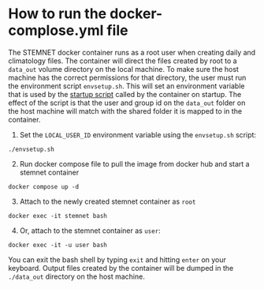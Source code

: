 # How to run the docker-complose.yml file

The STEMNET docker container runs as a root user when creating daily and climatology files. The container will 
direct the files created by root to a `data_out` volume directory on the local machine. To make sure the host machine 
has the correct permissions for that directory, the user must run the environment script `envsetup.sh`. This 
will set an environment variable that is used by the [startup script](https://github.com/Corey4005/STEMNET-Daily-Files/blob/main/debian-linux-build/entrypoint.sh) 
called by the container on startup. The effect of the script is that the user and group id on the `data_out` folder on the host machine
will match with the shared folder it is mapped to in the container. 

1. Set the `LOCAL_USER_ID` environment variable using the `envsetup.sh` script:
```
./envsetup.sh
```
2. Run docker compose file to pull the image from docker hub and start a stemnet container
```
docker compose up -d 
```
3. Attach to the newly created stemnet container as `root`
```
docker exec -it stemnet bash
```
4. Or, attach to the stemnet container as `user`:
```
docker exec -it -u user bash
```

You can exit the bash shell by typing `exit` and hitting `enter` on your keyboard. 
Output files created by the container will be dumped in the `./data_out` directory on the host machine.  
